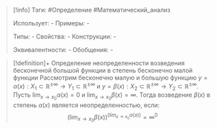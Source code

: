 > [!info]
> Тэги: #Определение #Математический_анализ   
> 
> Использует: *-*
> Примеры: *-*
> 
> Типы: *-*
> Свойства: *-*
> Конструкции: *-*
> 
> Эквивалентности: *-*
> Обобщения: *-*

> [!definition]+ Определение неопределенности возведения бесконечной большой функции в степень бесконечно малой функции
> Рассмотрим бесконечно малую и большую функцию $y=\alpha(x):X_1 \subset \mathbb{R^{\pm\infty}}\rightarrow Y_1 \subset \mathbb{R^{\pm\infty}}$ и $y=\beta(x):X_2 \subset \mathbb{R^{\pm\infty}}\rightarrow Y_2 \subset \mathbb{R^{\pm\infty}}$. Пусть $\displaystyle\lim_{x \to x_0}\alpha(x) = 0$ и $\displaystyle\lim_{x \to x_0}\beta(x) = \infty$. Тогда возведение $\beta(x)$ в степень $\alpha(x)$ является неопределенностью, если: $$\displaystyle \left(\lim_{x \to x_0}\beta(x)\right)^{\displaystyle\left(\lim_{x \to x_0}\alpha(x)\right)} = \infty^0$$
